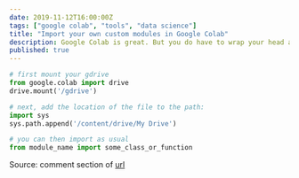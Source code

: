 ```yaml
---
date: 2019-11-12T16:00:00Z
tags: ["google colab", "tools", "data science"]
title: "Import your own custom modules in Google Colab"
description: Google Colab is great. But you do have to wrap your head around how it handles "local files".
published: true
---
```


```python
# first mount your gdrive
from google.colab import drive
drive.mount('/gdrive')

# next, add the location of the file to the path:
import sys
sys.path.append('/content/drive/My Drive')

# you can then import as usual
from module_name import some_class_or_function
```

Source: comment section of [url](https://www.pingshiuanchua.com/blog/post/importing-your-own-python-module-or-python-file-in-colaboratory)
